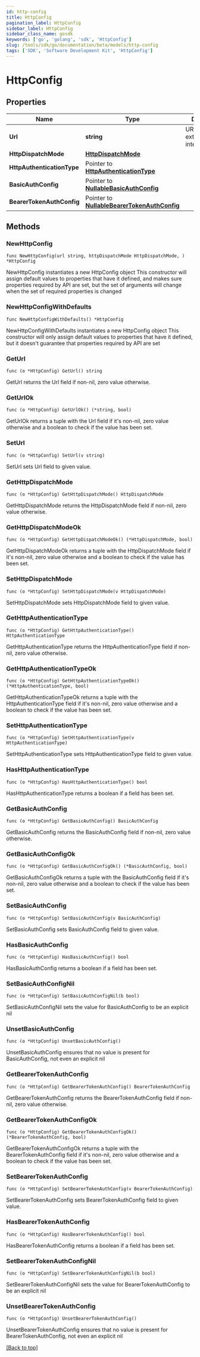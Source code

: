 ```yaml
---
id: http-config
title: HttpConfig
pagination_label: HttpConfig
sidebar_label: HttpConfig
sidebar_class_name: gosdk
keywords: ['go', 'golang', 'sdk', 'HttpConfig'] 
slug: /tools/sdk/go/documentation/beta/models/http-config
tags: ['SDK', 'Software Development Kit', 'HttpConfig']
---
```


# HttpConfig

## Properties

Name | Type | Description | Notes
------------ | ------------- | ------------- | -------------
**Url** | **string** | URL of the external/custom integration. | 
**HttpDispatchMode** | [**HttpDispatchMode**](HttpDispatchMode) |  | 
**HttpAuthenticationType** | Pointer to [**HttpAuthenticationType**](HttpAuthenticationType) |  | [optional] [default to HTTPAUTHENTICATIONTYPE_NO_AUTH]
**BasicAuthConfig** | Pointer to [**NullableBasicAuthConfig**](BasicAuthConfig) |  | [optional] 
**BearerTokenAuthConfig** | Pointer to [**NullableBearerTokenAuthConfig**](BearerTokenAuthConfig) |  | [optional] 

## Methods

### NewHttpConfig

`func NewHttpConfig(url string, httpDispatchMode HttpDispatchMode, ) *HttpConfig`

NewHttpConfig instantiates a new HttpConfig object
This constructor will assign default values to properties that have it defined,
and makes sure properties required by API are set, but the set of arguments
will change when the set of required properties is changed

### NewHttpConfigWithDefaults

`func NewHttpConfigWithDefaults() *HttpConfig`

NewHttpConfigWithDefaults instantiates a new HttpConfig object
This constructor will only assign default values to properties that have it defined,
but it doesn't guarantee that properties required by API are set

### GetUrl

`func (o *HttpConfig) GetUrl() string`

GetUrl returns the Url field if non-nil, zero value otherwise.

### GetUrlOk

`func (o *HttpConfig) GetUrlOk() (*string, bool)`

GetUrlOk returns a tuple with the Url field if it's non-nil, zero value otherwise
and a boolean to check if the value has been set.

### SetUrl

`func (o *HttpConfig) SetUrl(v string)`

SetUrl sets Url field to given value.


### GetHttpDispatchMode

`func (o *HttpConfig) GetHttpDispatchMode() HttpDispatchMode`

GetHttpDispatchMode returns the HttpDispatchMode field if non-nil, zero value otherwise.

### GetHttpDispatchModeOk

`func (o *HttpConfig) GetHttpDispatchModeOk() (*HttpDispatchMode, bool)`

GetHttpDispatchModeOk returns a tuple with the HttpDispatchMode field if it's non-nil, zero value otherwise
and a boolean to check if the value has been set.

### SetHttpDispatchMode

`func (o *HttpConfig) SetHttpDispatchMode(v HttpDispatchMode)`

SetHttpDispatchMode sets HttpDispatchMode field to given value.


### GetHttpAuthenticationType

`func (o *HttpConfig) GetHttpAuthenticationType() HttpAuthenticationType`

GetHttpAuthenticationType returns the HttpAuthenticationType field if non-nil, zero value otherwise.

### GetHttpAuthenticationTypeOk

`func (o *HttpConfig) GetHttpAuthenticationTypeOk() (*HttpAuthenticationType, bool)`

GetHttpAuthenticationTypeOk returns a tuple with the HttpAuthenticationType field if it's non-nil, zero value otherwise
and a boolean to check if the value has been set.

### SetHttpAuthenticationType

`func (o *HttpConfig) SetHttpAuthenticationType(v HttpAuthenticationType)`

SetHttpAuthenticationType sets HttpAuthenticationType field to given value.

### HasHttpAuthenticationType

`func (o *HttpConfig) HasHttpAuthenticationType() bool`

HasHttpAuthenticationType returns a boolean if a field has been set.

### GetBasicAuthConfig

`func (o *HttpConfig) GetBasicAuthConfig() BasicAuthConfig`

GetBasicAuthConfig returns the BasicAuthConfig field if non-nil, zero value otherwise.

### GetBasicAuthConfigOk

`func (o *HttpConfig) GetBasicAuthConfigOk() (*BasicAuthConfig, bool)`

GetBasicAuthConfigOk returns a tuple with the BasicAuthConfig field if it's non-nil, zero value otherwise
and a boolean to check if the value has been set.

### SetBasicAuthConfig

`func (o *HttpConfig) SetBasicAuthConfig(v BasicAuthConfig)`

SetBasicAuthConfig sets BasicAuthConfig field to given value.

### HasBasicAuthConfig

`func (o *HttpConfig) HasBasicAuthConfig() bool`

HasBasicAuthConfig returns a boolean if a field has been set.

### SetBasicAuthConfigNil

`func (o *HttpConfig) SetBasicAuthConfigNil(b bool)`

 SetBasicAuthConfigNil sets the value for BasicAuthConfig to be an explicit nil

### UnsetBasicAuthConfig
`func (o *HttpConfig) UnsetBasicAuthConfig()`

UnsetBasicAuthConfig ensures that no value is present for BasicAuthConfig, not even an explicit nil
### GetBearerTokenAuthConfig

`func (o *HttpConfig) GetBearerTokenAuthConfig() BearerTokenAuthConfig`

GetBearerTokenAuthConfig returns the BearerTokenAuthConfig field if non-nil, zero value otherwise.

### GetBearerTokenAuthConfigOk

`func (o *HttpConfig) GetBearerTokenAuthConfigOk() (*BearerTokenAuthConfig, bool)`

GetBearerTokenAuthConfigOk returns a tuple with the BearerTokenAuthConfig field if it's non-nil, zero value otherwise
and a boolean to check if the value has been set.

### SetBearerTokenAuthConfig

`func (o *HttpConfig) SetBearerTokenAuthConfig(v BearerTokenAuthConfig)`

SetBearerTokenAuthConfig sets BearerTokenAuthConfig field to given value.

### HasBearerTokenAuthConfig

`func (o *HttpConfig) HasBearerTokenAuthConfig() bool`

HasBearerTokenAuthConfig returns a boolean if a field has been set.

### SetBearerTokenAuthConfigNil

`func (o *HttpConfig) SetBearerTokenAuthConfigNil(b bool)`

 SetBearerTokenAuthConfigNil sets the value for BearerTokenAuthConfig to be an explicit nil

### UnsetBearerTokenAuthConfig
`func (o *HttpConfig) UnsetBearerTokenAuthConfig()`

UnsetBearerTokenAuthConfig ensures that no value is present for BearerTokenAuthConfig, not even an explicit nil

[[Back to top]](#) 


